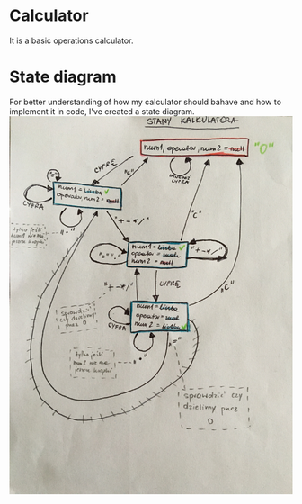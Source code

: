 # Calculator
It is a basic operations calculator.

# State diagram
For better understanding of how my calculator should bahave and how to implement it in code, I've created a state diagram.
![Calculator state diagram](calc_state_diagram.JPG)

